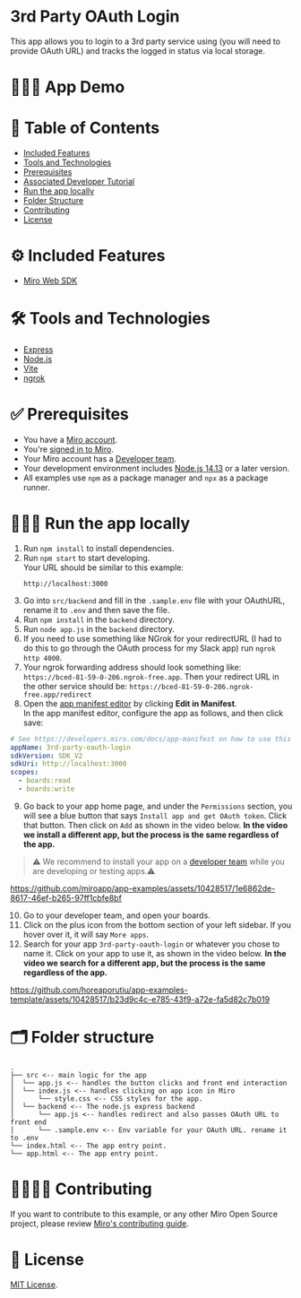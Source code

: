 # 3rd Party OAuth Login

This app allows you to login to a 3rd party service using (you will need to provide OAuth URL) and tracks the logged in status via local storage.

# 👨🏻‍💻 App Demo

# 📒 Table of Contents

- [Included Features](#features)
- [Tools and Technologies](#tools)
- [Prerequisites](#prerequisites)
- [Associated Developer Tutorial](#tutorial)
- [Run the app locally](#run)
- [Folder Structure](#folder)
- [Contributing](#contributing)
- [License](#license)

# ⚙️ Included Features <a name="features"></a>

- [Miro Web SDK](https://developers.miro.com/docs/web-sdk-reference)

# 🛠️ Tools and Technologies <a name="tools"></a>

- [Express](https://expressjs.com/)
- [Node.js](https://nodejs.org/en)
- [Vite](https://vitejs.dev/)
- [ngrok](https://ngrok.com/)

# ✅ Prerequisites <a name="prerequisites"></a>

- You have a [Miro account](https://miro.com/signup/).
- You're [signed in to Miro](https://miro.com/login/).
- Your Miro account has a [Developer team](https://developers.miro.com/docs/create-a-developer-team).
- Your development environment includes [Node.js 14.13](https://nodejs.org/en/download) or a later version.
- All examples use `npm` as a package manager and `npx` as a package runner.

<!-- # 📖 Associated Developer Tutorial <a name="tutorial"></a>

> To view a more in depth developer tutorial
> of this app (including code explanations) see the [calendar app tutorial](https://developers.miro.com/docs/building-a-calendar-app-in-miro) on Miro's Developer documentation. -->

# 🏃🏽‍♂️ Run the app locally <a name="run"></a>

1. Run `npm install` to install dependencies.
2. Run `npm start` to start developing. \
   Your URL should be similar to this example:
   ```
   http://localhost:3000
   ```
3. Go into `src/backend` and fill in the `.sample.env` file with your OAuthURL,
   rename it to `.env` and then save the file.
4. Run `npm install` in the `backend` directory.
5. Run `node app.js` in the `backend` directory.
6. If you need to use something like NGrok for your redirectURL (I had to do
   this to go through the OAuth process for my Slack app) run `ngrok http 4000`.
7. Your ngrok forwarding address should look something like: `https://bced-81-59-0-206.ngrok-free.app`. Then your redirect URL in the other service should be:
   `https://bced-81-59-0-206.ngrok-free.app/redirect`
8. Open the [app manifest editor](https://developers.miro.com/docs/manually-create-an-app#step-2-configure-your-app-in-miro) by clicking **Edit in Manifest**. \
   In the app manifest editor, configure the app as follows, and then click save:

```yaml
# See https://developers.miro.com/docs/app-manifest on how to use this
appName: 3rd-party-oauth-login
sdkVersion: SDK_V2
sdkUri: http://localhost:3000
scopes:
  - boards:read
  - boards:write
```

9. Go back to your app home page, and under the `Permissions` section, you will see a blue button that says `Install app and get OAuth token`. Click that button. Then click on `Add` as shown in the video below. <b>In the video we install a different app, but the process is the same regardless of the app.</b>

> ⚠️ We recommend to install your app on a [developer team](https://developers.miro.com/docs/create-a-developer-team) while you are developing or testing apps.⚠️

https://github.com/miroapp/app-examples/assets/10428517/1e6862de-8617-46ef-b265-97ff1cbfe8bf

10. Go to your developer team, and open your boards.
11. Click on the plus icon from the bottom section of your left sidebar. If you hover over it, it will say `More apps`.
12. Search for your app `3rd-party-oauth-login` or whatever you chose to name it. Click on your app to use it, as shown in the video below. <b>In the video we search for a different app, but the process is the same regardless of the app.</b>

https://github.com/horeaporutiu/app-examples-template/assets/10428517/b23d9c4c-e785-43f9-a72e-fa5d82c7b019

# 🗂️ Folder structure <a name="folder"></a>

```
.
├── src <-- main logic for the app
│  └── app.js <-- handles the button clicks and front end interaction
│  └── index.js <-- handles clicking on app icon in Miro
│      └── style.css <-- CSS styles for the app.
│  └── backend <-- The node.js express backend
│      └── app.js <-- handles redirect and also passes OAuth URL to front end
│      └── .sample.env <-- Env variable for your OAuth URL. rename it to .env
└── index.html <-- The app entry point.
└── app.html <-- The app entry point.
```

# 🫱🏻‍🫲🏽 Contributing <a name="contributing"></a>

If you want to contribute to this example, or any other Miro Open Source project, please review [Miro's contributing guide](https://github.com/miroapp/app-examples/blob/main/CONTRIBUTING.md).

# 🪪 License <a name="license"></a>

[MIT License](https://github.com/miroapp/app-examples/blob/main/LICENSE).
